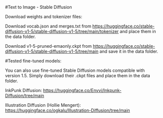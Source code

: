#Text to Image - Stable Diffusion

Download weights and tokenizer files:

Download vocab.json and merges.txt from https://huggingface.co/stable-diffusion-v1-5/stable-diffusion-v1-5/tree/main/tokenizer and place them in the data folder.

Download v1-5-pruned-emaonly.ckpt from https://huggingface.co/stable-diffusion-v1-5/stable-diffusion-v1-5/tree/main and save it in the data folder.

#Tested fine-tuned models:

You can also use fine-tuned Stable Diffusion models compatible with version 1.5. Simply download their .ckpt files and place them in the data folder.

InkPunk Diffusion: https://huggingface.co/Envvi/Inkpunk-Diffusion/tree/main

Illustration Diffusion (Hollie Mengert): https://huggingface.co/ogkalu/Illustration-Diffusion/tree/main
